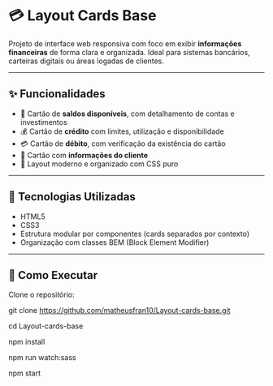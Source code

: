 # 💳 Layout Cards Base

Projeto de interface web responsiva com foco em exibir **informações financeiras** de forma clara e organizada. Ideal para sistemas bancários, carteiras digitais ou áreas logadas de clientes.

---

## ✨ Funcionalidades

- 🏦 Cartão de **saldos disponíveis**, com detalhamento de contas e investimentos  
- 💰 Cartão de **crédito** com limites, utilização e disponibilidade  
- 💳 Cartão de **débito**, com verificação da existência do cartão  
- 👤 Cartão com **informações do cliente**  
- 🎨 Layout moderno e organizado com CSS puro  

---

## 🧰 Tecnologias Utilizadas

- HTML5  
- CSS3  
- Estrutura modular por componentes (cards separados por contexto)  
- Organização com classes BEM (Block Element Modifier)  

---


## 🚀 Como Executar

Clone o repositório:

git clone https://github.com/matheusfran10/Layout-cards-base.git

cd Layout-cards-base

npm install

npm run watch:sass

npm start


